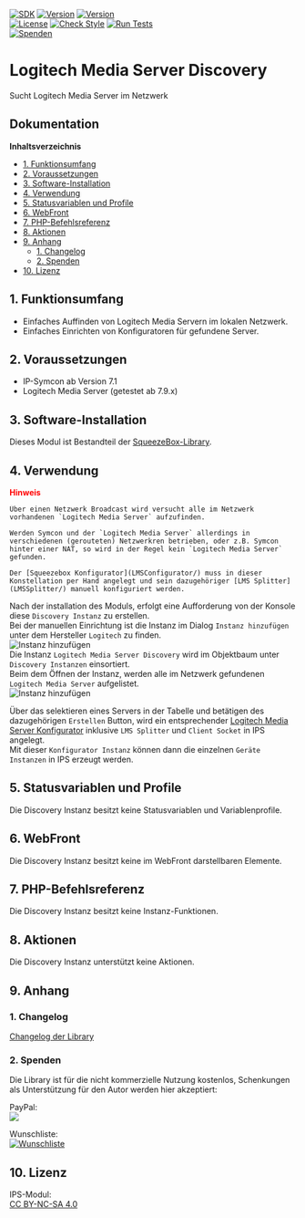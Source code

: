 [![SDK](https://img.shields.io/badge/Symcon-PHPModul-red.svg)](https://www.symcon.de/service/dokumentation/entwicklerbereich/sdk-tools/sdk-php/)
[![Version](https://img.shields.io/badge/Modul%20Version-4.05-blue.svg)](https://community.symcon.de/t/modul-squeezebox-release/46937)
[![Version](https://img.shields.io/badge/Symcon%20Version-7.1%20%3E-green.svg)](https://www.symcon.de/de/service/dokumentation/installation/migrationen/v70-v71-q1-2024/)  
[![License](https://img.shields.io/badge/License-CC%20BY--NC--SA%204.0-green.svg)](https://creativecommons.org/licenses/by-nc-sa/4.0/)
[![Check Style](https://github.com/Nall-chan/SqueezeBox/workflows/Check%20Style/badge.svg)](https://github.com/Nall-chan/SqueezeBox/actions) [![Run Tests](https://github.com/Nall-chan/SqueezeBox/workflows/Run%20Tests/badge.svg)](https://github.com/Nall-chan/SqueezeBox/actions)  
[![Spenden](https://www.paypalobjects.com/de_DE/DE/i/btn/btn_donate_SM.gif)](#2-spenden) 
# Logitech Media Server Discovery  <!-- omit in toc -->
Sucht Logitech Media Server im Netzwerk  

## Dokumentation  <!-- omit in toc -->

**Inhaltsverzeichnis**

- [1. Funktionsumfang](#1-funktionsumfang)
- [2. Voraussetzungen](#2-voraussetzungen)
- [3. Software-Installation](#3-software-installation)
- [4. Verwendung](#4-verwendung)
- [5. Statusvariablen und Profile](#5-statusvariablen-und-profile)
- [6. WebFront](#6-webfront)
- [7. PHP-Befehlsreferenz](#7-php-befehlsreferenz)
- [8. Aktionen](#8-aktionen)
- [9. Anhang](#9-anhang)
  - [1. Changelog](#1-changelog)
  - [2. Spenden](#2-spenden)
- [10. Lizenz](#10-lizenz)

## 1. Funktionsumfang

 - Einfaches Auffinden von Logitech Media Servern im lokalen Netzwerk.  
 - Einfaches Einrichten von Konfiguratoren für gefundene Server.  

## 2. Voraussetzungen

 - IP-Symcon ab Version 7.1
 - Logitech Media Server (getestet ab 7.9.x)

## 3. Software-Installation

 Dieses Modul ist Bestandteil der [SqueezeBox-Library](../README.md#3-software-installation).  

## 4. Verwendung

<span style="color:red">**Hinweis**</span>  
~~~~
Über einen Netzwerk Broadcast wird versucht alle im Netzwerk vorhandenen `Logitech Media Server` aufzufinden.  

Werden Symcon und der `Logitech Media Server` allerdings in verschiedenen (gerouteten) Netzwerkren betrieben, oder z.B. Symcon hinter einer NAT, so wird in der Regel kein `Logitech Media Server` gefunden.  

Der [Squeezebox Konfigurator](LMSConfigurator/) muss in dieser Konstellation per Hand angelegt und sein dazugehöriger [LMS Splitter](LMSSplitter/) manuell konfiguriert werden.  
~~~~  

Nach der installation des Moduls, erfolgt eine Aufforderung von der Konsole diese `Discovery Instanz` zu erstellen.  
Bei der manuellen Einrichtung ist die Instanz im Dialog `Instanz hinzufügen` unter dem Hersteller `Logitech` zu finden.  
![Instanz hinzufügen](imgs/add1.png)  
Die Instanz `Logitech Media Server Discovery` wird im Objektbaum unter `Discovery Instanzen` einsortiert.  
Beim dem Öffnen der Instanz, werden alle im Netzwerk gefundenen `Logitech Media Server` aufgelistet.  
![Instanz hinzufügen](imgs/conf1.png)  

Über das selektieren eines Servers in der Tabelle und betätigen des dazugehörigen `Erstellen` Button, wird ein entsprechender [Logitech Media Server Konfigurator](../LMSConfigurator/README.md) inklusive `LMS Splitter` und `Client Socket` in IPS angelegt.  
Mit dieser `Konfigurator Instanz` können dann die einzelnen `Geräte Instanzen` in IPS erzeugt werden.   

## 5. Statusvariablen und Profile

Die Discovery Instanz besitzt keine Statusvariablen und Variablenprofile.  

## 6. WebFront

Die Discovery Instanz besitzt keine im WebFront darstellbaren Elemente.  

## 7. PHP-Befehlsreferenz

Die Discovery Instanz besitzt keine Instanz-Funktionen.  

## 8. Aktionen

Die Discovery Instanz unterstützt keine Aktionen.  

## 9. Anhang

### 1. Changelog

[Changelog der Library](../README.md#3-changelog)

### 2. Spenden

Die Library ist für die nicht kommerzielle Nutzung kostenlos, Schenkungen als Unterstützung für den Autor werden hier akzeptiert:  

  PayPal:  
<a href="https://www.paypal.com/donate?hosted_button_id=G2SLW2MEMQZH2" target="_blank"><img src="https://www.paypalobjects.com/de_DE/DE/i/btn/btn_donate_LG.gif" border="0" /></a>  

  Wunschliste:  
[![Wunschliste](https://img.shields.io/badge/Wunschliste-Amazon-ff69fb.svg)](https://www.amazon.de/hz/wishlist/ls/YU4AI9AQT9F?ref_=wl_share)  

## 10. Lizenz

  IPS-Modul:  
  [CC BY-NC-SA 4.0](https://creativecommons.org/licenses/by-nc-sa/4.0/)  
